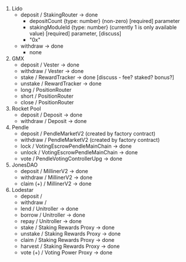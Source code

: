 1. Lido
   - deposit / StakingRouter -> done
     - depositCount {type: number} (non-zero) [required] parameter
     - stakingModuleId {type: number} (currently 1 is only available value) [required] parameter, [discuss]
     - "0x"
   - withdraw -> done
     - none
2. GMX
   - deposit / Vester -> done
   - withdraw / Vester -> done
   - stake / RewardTracker -> done [discuss - fee? staked? bonus?]
   - unstake / RewardTracker -> done
   - long / PositionRouter
   - short / PositionRouter
   - close / PositionRouter
3. Rocket Pool
   - deposit / Deposit -> done
   - withdraw / Deposit -> done
4. Pendle
   - deposit / PendleMarketV2 (created by factory contract)
   - withdraw / PendleMarketV2 (created by factory contract)
   - lock / VotingEscrowPendleMainChain -> done
   - unlock / VotingEscrowPendleMainChain -> done
   - vote / PendleVotingControllerUpg -> done
5. JonesDAO
   - deposit / MillinerV2 -> done
   - withdraw / MillinerV2 -> done
   - claim (+) / MillinerV2 -> done
6. Lodestar
   - deposit /
   - withdraw /
   - lend / Unitroller -> done
   - borrow / Unitroller -> done
   - repay / Unitroller -> done
   - stake / Staking Rewards Proxy -> done
   - unstake / Staking Rewards Proxy -> done
   - claim / Staking Rewards Proxy -> done
   - harvest / Staking Rewards Proxy -> done
   - vote (+) / Voting Power Proxy -> done
